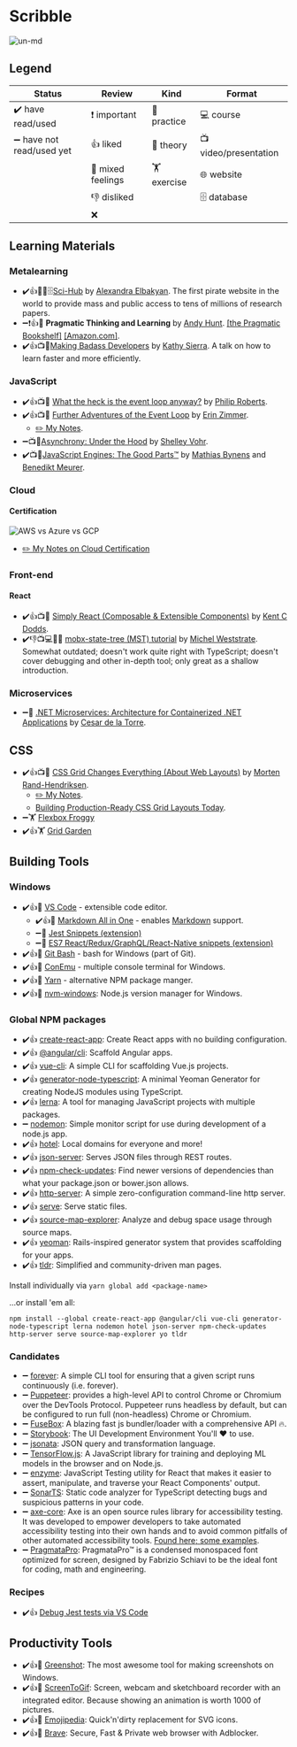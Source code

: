 # Scribble

![un-md](https://i.imgur.com/j7PwKGe.png)

## Legend

|Status|Review|Kind|Format|
|---|---|---|---|
| ✔️ have read/used | ❗ important | 🔧 practice | 💻 course |
| ➖ have not read/used yet | 👍 liked | 📄 theory | 📺 video/presentation |
| | 👋 mixed feelings | 🏋️ exercise | 🌐 website |
| | 👎 disliked | | 🗄️ database |
| | ❌ | | |

## Learning Materials

### Metalearning

* ✔️👍📄🌐🗄️[Sci-Hub](https://sci-hub.se/) by [Alexandra Elbakyan](https://twitter.com/ringo_ring). The first pirate website in the world to provide mass and public access to tens of millions of research papers.
* ➖❗👍📄 **Pragmatic Thinking and Learning** by [Andy Hunt](https://twitter.com/PragmaticAndy). [[the Pragmatic Bookshelf]](https://pragprog.com/book/ahptl/pragmatic-thinking-and-learning) [[Amazon.com]](https://www.amazon.com/Pragmatic-Thinking-Learning-Refactor-Programmers/dp/1934356050).
* ✔️👍📺📄[Making Badass Developers](https://youtu.be/FKTxC9pl-WM) by [Kathy Sierra](https://twitter.com/seriouspony). A talk on how to learn faster and more efficiently.

### JavaScript

* ✔️👍📺📄 [What the heck is the event loop anyway?](https://youtu.be/8aGhZQkoFbQ) by [Philip Roberts](https://twitter.com/philip_roberts).
* ✔️👍📺📄 [Further Adventures of the Event Loop](https://youtu.be/u1kqx6AenYw) by [Erin Zimmer](https://twitter.com/erinjzimmer).
  * [✏️ My Notes](./notes/Erin-Zimmer--Further-Adventures-of-the-Event-Loop.md).
* ➖📺📄[Asynchrony: Under the Hood](https://youtu.be/SrNQS8J67zc) by [Shelley Vohr](https://twitter.com/codebytere).
* ✔️📺📄[JavaScript Engines: The Good Parts™](https://youtu.be/5nmpokoRaZI?list=WL7) by [Mathias Bynens](https://twitter.com/mathias) and [Benedikt Meurer](https://twitter.com/bmeurer).

### Cloud

#### Certification

![AWS vs Azure vs GCP](https://i.imgur.com/tWerUMH.png)

* [✏️ My Notes on Cloud Certification](./notes/Igor-Soloydenko--Cloud-Certification-Simplified.md)

### Front-end

#### React

* ✔️👍📺🔧 [Simply React (Composable & Extensible Components)](https://www.youtube.com/watch?v=AiJ8tRRH0f8&t=1053s) by [Kent C Dodds](https://twitter.com/kentcdodds).
* ✔️👎📺💻📄🔧 [mobx-state-tree (MST) tutorial](https://egghead.io/lessons/react-describe-your-application-domain-using-mobx-state-tree-mst-models) by [Michel Weststrate](https://twitter.com/mweststrate?ref_src=twsrc%5Egoogle%7Ctwcamp%5Eserp%7Ctwgr%5Eauthor). Somewhat outdated; doesn't work quite right with TypeScript; doesn't cover debugging and other in-depth tool; only great as a shallow introduction.

### Microservices

* ➖📄 [.NET Microservices: Architecture for Containerized .NET Applications](https://docs.microsoft.com/en-us/dotnet/standard/microservices-architecture/) by [Cesar de la Torre](https://twitter.com/cesardelatorre).

## CSS

* ✔️👍📺🔧 [CSS Grid Changes Everything (About Web Layouts)](https://youtu.be/txZq7Laz7_4) by [Morten Rand-Hendriksen](https://twitter.com/mor10?ref_src=twsrc%5Egoogle%7Ctwcamp%5Eserp%7Ctwgr%5Eauthor).
  * [✏️ My Notes](./notes/Morten--Rand-Hendriksen--CSS--Grid--Changes--Everything.md).
  * [Building Production-Ready CSS Grid Layouts Today](https://www.smashingmagazine.com/2017/06/building-production-ready-css-grid-layout/).
* ➖🏋️ [Flexbox Froggy](https://flexboxfroggy.com/)
* ✔️👍🏋️ [Grid Garden](http://cssgridgarden.com/)

## Building Tools

### Windows

* ✔️👍🔧 [VS Code](https://code.visualstudio.com/) - extensible code editor.
  * ✔️👍🔧 [Markdown All in One](https://marketplace.visualstudio.com/items?itemName=yzhang.markdown-all-in-one) - enables [Markdown](https://en.wikipedia.org/wiki/Markdown) support.
  * ➖🔧 [Jest Snippets (extension)](https://marketplace.visualstudio.com/items?itemName=andys8.jest-snippets)
  * ➖🔧 [ES7 React/Redux/GraphQL/React-Native snippets (extension)](https://marketplace.visualstudio.com/items?itemName=dsznajder.es7-react-js-snippets)
* ✔️👍🔧 [Git Bash](https://git-scm.com/downloads) - bash for Windows (part of Git).
* ✔️👍🔧 [ConEmu](https://conemu.github.io/) - multiple console terminal for Windows. 
* ✔️👍🔧 [Yarn](https://yarnpkg.com/en/) - alternative NPM package manger.
* ✔️👍🔧 [nvm-windows](https://github.com/coreybutler/nvm-windows): Node.js version manager for Windows. 

### Global NPM packages

* ✔️👍 [create-react-app](https://www.npmjs.com/package/create-react-app): Create React apps with no building configuration.
* ✔️👍 [@angular/cli](https://www.npmjs.com/package/@angular/cli): Scaffold Angular apps.
* ✔️👍 [vue-cli](https://www.npmjs.com/package/vue-cli): A simple CLI for scaffolding Vue.js projects.
* ✔️👍 [generator-node-typescript](https://www.npmjs.com/package/generator-node-typescript): A minimal Yeoman Generator for creating NodeJS modules using TypeScript.
* ✔️👍 [lerna](https://lernajs.io/): A tool for managing JavaScript projects with multiple packages.
* ➖ [nodemon](https://www.npmjs.com/package/nodemon): Simple monitor script for use during development of a node.js app.
* ✔️👍 [hotel](https://www.npmjs.com/package/hotel): Local domains for everyone and more!
* ✔️👍 [json-server](https://www.npmjs.com/package/json-server): Serves JSON files through REST routes.
* ✔️👍 [npm-check-updates](https://www.npmjs.com/package/npm-check-updates): Find newer versions of dependencies than what your package.json or bower.json allows.
* ✔️👍 [http-server](https://www.npmjs.com/package/http-server): A simple zero-configuration command-line http server.
* ✔️👍 [serve](https://www.npmjs.com/package/serve): Serve static files.
* ✔️👍 [source-map-explorer](https://www.npmjs.com/package/source-map-explorer): Analyze and debug space usage through source maps.
* ✔️👍 [yeoman](https://www.npmjs.com/package/yeoman-generator): Rails-inspired generator system that provides scaffolding for your apps.
* ✔️👍 [tldr](https://www.npmjs.com/package/tldr): Simplified and community-driven man pages.

Install individually via `yarn global add <package-name>`

...or install 'em all:

`npm install --global create-react-app @angular/cli vue-cli generator-node-typescript lerna nodemon hotel json-server npm-check-updates http-server serve source-map-explorer yo tldr`

### Candidates

* ➖ [forever](https://www.npmjs.com/package/forever): A simple CLI tool for ensuring that a given script runs continuously (i.e. forever).
* ➖ [Puppeteer](https://github.com/GoogleChrome/puppeteer#readme): provides a high-level API to control Chrome or Chromium over the DevTools Protocol. Puppeteer runs headless by default, but can be configured to run full (non-headless) Chrome or Chromium.
* ➖ [FuseBox](https://github.com/fuse-box/fuse-box): A blazing fast js bundler/loader with a comprehensive API 🔥.
* ➖ [Storybook](https://storybook.js.org/): The UI Development Environment You'll ♥️ to use.
* ➖ [jsonata](http://jsonata.org/): JSON query and transformation language.
* ➖ [TensorFlow.js](https://js.tensorflow.org/): A JavaScript library for training and deploying ML models in the browser and on Node.js.
* ➖ [enzyme](https://airbnb.io/enzyme/): JavaScript Testing utility for React that makes it easier to assert, manipulate, and traverse your React Components' output.
* ➖ [SonarTS](https://github.com/SonarSource/SonarTS): Static code analyzer for TypeScript detecting bugs and suspicious patterns in your code.
* ➖ [axe-core](https://www.deque.com/axe/): Axe is an open source rules library for accessibility testing. It was developed to empower developers to take automated accessibility testing into their own hands and to avoid common pitfalls of other automated accessibility tools. [Found here; some examples](https://youtu.be/l95VFLj3e2w).
* ➖ [PragmataPro](https://www.fsd.it/shop/fonts/pragmatapro/): PragmataPro™ is a condensed monospaced font optimized for screen, designed by Fabrizio Schiavi to be the ideal font for coding, math and engineering.

### Recipes

* ✔️👍 [Debug Jest tests via VS Code](https://github.com/Microsoft/vscode-recipes/tree/master/debugging-jest-tests#configure-launchjson-file-for-your-test-framework)

## Productivity Tools

* ✔️👍🔧 [Greenshot](http://getgreenshot.org/): The most awesome tool for making screenshots on Windows.
* ✔️👍🔧 [ScreenToGif](https://www.screentogif.com/): Screen, webcam and sketchboard recorder with an integrated editor. Because showing an animation is worth 1000 of pictures.
* ✔️👍🔧 [Emojipedia](https://emojipedia.org/): Quick'n'dirty replacement for SVG icons.
* ✔️👍🔧 [Brave](https://brave.com): Secure, Fast & Private web browser with Adblocker.
